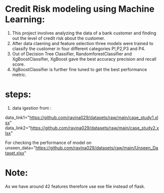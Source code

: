 # Credit Risk modeling using Machine Learning:
1. This project involves analyzing the data of a bank customer and finding out the level of credit risk about the customer.
2. After data claening and feature selection three models were trained to classify the customer in four different categories P!,P2,P3 and P4.
3. Out of Decision Tree Classifier, RandomforestClassifier and XgBoostClassifier, XgBoost gave the best accuracy precision and recall score.
4. XgBoostClassifier is further fine tuned to get the best performance metric. 




# steps:
1. data igestion from : 

data_link1="https://github.com/ravina029/datasets/raw/main/case_study1.xlsx"
data_link2="https://github.com/ravina029/datasets/raw/main/case_study2.xlsx"

For checking the performance of model on unseen_data="https://github.com/ravina029/datasets/raw/main/Unseen_Dataset.xlsx"


# Note:
As we have around 42 features therefore use exe file instead of flask.
